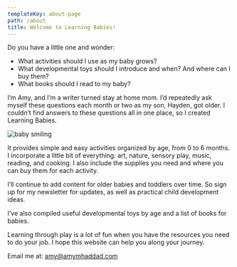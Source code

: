 ```yaml
---
templateKey: about-page
path: /about
title: Welcome to Learning Babies!
---
```

Do you have a little one and wonder:

* What activities should I use as my baby grows?
* What developmental toys should I introduce and when? And where can I buy them?
* What books should I read to my baby?

I’m Amy, and I’m a writer turned stay at home mom. I’d repeatedly ask myself these questions each month or two as my son, Hayden, got older. I couldn’t find answers to these questions all in one place, so I created Learning Babies.

![baby smiling](/img/02704a92-c1b3-49b9-878e-fd605b9354ef.jpeg "baby smiling")

It provides simple and easy activities organized by age, from 0 to 6 months. I incorporate a little bit of everything: art, nature, sensory play, music, reading, and cooking. I also include the supplies you need and where you can buy them for each activity. 

I’ll continue to add content for older babies and toddlers over time. So sign up for my newsletter for updates, as well as practical child development ideas.

I’ve also compiled useful developmental toys by age and a list of books for babies. 

Learning through play is a lot of fun when you have the resources you need to do your job. I hope this website can help you along your journey.



E﻿mail me at: [amy@amymhaddad.com]("mailto:amy@amymhaddad.com")